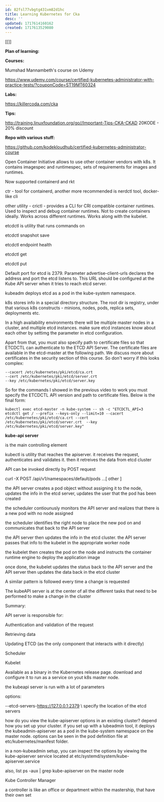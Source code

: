 ```yaml
---
id: 82fsl77vbgtg431vm82d1hc
title: Learning Kubernetes for Cka
desc: ''
updated: 1717614160162
created: 1717613529080
---
```

[[]]



**Plan of learning:** 

**Courses:**

Mumshad Mannambeth's course on Udemy

https://www.udemy.com/course/certified-kubernetes-administrator-with-practice-tests/?couponCode=ST19MT60324

**Labs:**

https://killercoda.com/cka

**Tips:** 

http://training.linuxfoundation.org/go//Important-Tips-CKA-CKAD
20KODE - 20% discount

**Repo with various stuff:**

https://github.com/kodekloudhub/certified-kubernetes-administrator-course

Open Container Initiative allows to use other container vendors with k8s. It contains imagespec and runtimespec, sets of requirements for images and runtimes.

Now supported containerd and rkt

ctr - tool for containerd, another more recommended is nerdctl tool, docker-like cli


other utility - crictl - provides a CLI for CRI compatible container runtimes. Used to inspect and debug container runtimes. Not to create containers ideally. Works across different runtimes.
Works along with the kubelet.

etcdctl is utility that runs commands on 

etcdctl snapshot save 

etcdctl endpoint health

etcdctl get

etcdctl put


Default port for etcd is 2379. Parameter advertise-client-urls declares the address and port the etcd listens to. This URL should be configured at the Kube API server when it tries to reach etcd server.

kubeadm deploys etcd as a pod in the kube-system namespace. 

k8s stores info in a special directory structure. The root dir is registry, under that various k8s constructs - minions, nodes, pods, replica sets, deployments etc.

In a high availability environments there will be multiple master nodes in a cluster, and multiple etcd instances. make sure etcd instances know about each other by settimg the parameter in etcd configuration. 

Apart from that, you must also specify path to certificate files so that ETCDCTL can authenticate to the ETCD API Server. The certificate files are available in the etcd-master at the following path. We discuss more about certificates in the security section of this course. So don't worry if this looks complex:

    --cacert /etc/kubernetes/pki/etcd/ca.crt     
    --cert /etc/kubernetes/pki/etcd/server.crt     
    --key /etc/kubernetes/pki/etcd/server.key

So for the commands I showed in the previous video to work you must specify the ETCDCTL API version and path to certificate files. Below is the final form:


    kubectl exec etcd-master -n kube-system -- sh -c "ETCDCTL_API=3 etcdctl get / --prefix --keys-only --limit=10 --cacert /etc/kubernetes/pki/etcd/ca.crt --cert /etc/kubernetes/pki/etcd/server.crt  --key /etc/kubernetes/pki/etcd/server.key" 


**kube-api server**

is the main controlling element 

kubectl is utility that reaches the apiserver. it receives the request, authenticates and validates it. then it retreives the data from etcd cluster

API can be invoked directly by POST request

curl -X POST /api/v1/namespaces/default/pods ...[ other ]

the API server creates a pod object without assigning it to the node, updates the info in the etcd server, updates the user that the pod has been created

the scheduler contiounusly monitors the API server and realizes that there is a new pod with no node assigned

the scheduler identifies the right node to place the new pod on and communicates that back to the API server

the API server then updates the info in the etcd cluster. the API server passes that info to the kubelet in the appropriate worker node

the kubelet then creates the pod on the node and instructs the container runtime engine to deploy the application image

once done, the kubelet updates the status back to the API server and the API server then updates the data back in the etcd cluster

A similar pattern is followed every time a change is requested

The kubeAPI server is at the center of all the different tasks that need to be performed to make a change in the cluster


Summary:

API server is responsible for:

Authentication and validation of the request

Retrieving data

Updating ETCD (as the only component that interacts with it directly)

Scheduler 

Kubelet


Available as a binary in the Kubernetes release page. download and configure it to run as a service on yout k8s master node.

the kubeapi server is run with a lot of parameters

options:

--etcd-servers-https://127.0.0.1:2379 \\ specify the location of the etcd servers 

how do you view the kube-apiserver options in an existing cluster? depend how you set up your cluster. if you set up with a lubeadmin tool, it deploys the kubeadmin-apiserver as a pod in the kube-system namespace on the master node. options can be seen in the pod definition file at etc/kubernetes/manifest folder. 

in a non-kubeadmin setup, you can inspect the options by viewing the kube-apiserver service located at etc/systemd/system/kube-apiserver.service 

also, list ps -aux | grep kube-apiserver on the master node


Kube Controller Manager

a controller is like an office or department within the mastership, that have their own set  




